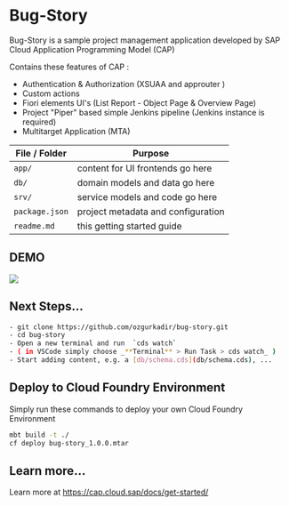 # Bug-Story

Bug-Story is a sample project management application developed by SAP Cloud Application Programming Model (CAP)

Contains these features of CAP :

- Authentication & Authorization (XSUAA and approuter )
- Custom actions
- Fiori elements UI's (List Report - Object Page & Overview Page)
- Project "Piper" based simple Jenkins pipeline (Jenkins instance is required)
- Multitarget Application (MTA)



File / Folder | Purpose
---------|----------
`app/` | content for UI frontends go here
`db/` | domain models and data go here
`srv/` | service models and code go here
`package.json` | project metadata and configuration
`readme.md` | this getting started guide

## DEMO

![](demo/bug-story-demo.gif)

## Next Steps...
```sh
- git clone https://github.com/ozgurkadir/bug-story.git
- cd bug-story
- Open a new terminal and run  `cds watch`
- ( in VSCode simply choose _**Terminal** > Run Task > cds watch_ )
- Start adding content, e.g. a [db/schema.cds](db/schema.cds), ...
```

## Deploy to Cloud Foundry Environment
Simply run these commands to deploy your own Cloud Foundry Environment
```sh
mbt build -t ./
cf deploy bug-story_1.0.0.mtar
```

## Learn more...

Learn more at https://cap.cloud.sap/docs/get-started/

